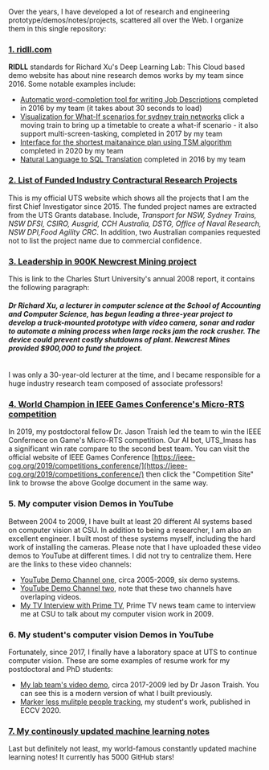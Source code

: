 Over the years, I have developed a lot of research and engineering prototype/demos/notes/projects, scattered all over the Web. I organize them in this single repository:

### [1. ridll.com](http://ridll.com) ###
**RIDLL** standards for Richard Xu's Deep Learning Lab: This Cloud based demo website has about nine research demos works by my team since 2016. Some notable examples include:  
* [Automatic word-completion tool for writing Job Descriptions](http://ridll.com/jobgenerator/) completed in 2016 by my team (it takes about 30 seconds to load)
* [Visualization for What-If scenarios for sydney train networks](http://ridll.com/foresight/) click a moving train to bring up a timetable to create a what-if scenario - it also support multi-screen-tasking, completed in 2017 by my team
* [Interface for the shortest maitanaince plan using TSM algorithm](http://ridll.com/activequery/) completed in 2020 by my team
* [Natural Language to SQL Translation](http://ridll.com/nlp2sql/) completed in 2016 by my team

### [2. List of Funded Industry Contractural Research Projects](https://profiles.uts.edu.au/YiDa.Xu/grants) ###
This is my official UTS website which shows all the projects that I am the first Chief Investigator since 2015. The funded project names are extracted from the UTS Grants database. Include, *Transport for NSW, Sydney Trains, NSW DFSI, CSIRO, Ausgrid, CCH Australia, DSTG, Office of Naval Research, NSW DPI,Food Agility CRC*. In addition, two Australian companies requested not to list the project name due to commercial confidence.

### [3. Leadership in 900K Newcrest Mining project](https://cdn.csu.edu.au/__data/assets/pdf_file/0005/2930594/AR08.pdf) ###
This is link to the Charles Sturt University's annual 2008 report, it contains the following paragraph:  
#### *Dr Richard Xu, a lecturer in computer science at the School of Accounting and Computer Science, has begun leading a three-year project to develop a truck-mounted prototype with video camera, sonar and radar to automate a mining process when large rocks jam the rock crusher. The device could prevent costly shutdowns of plant. Newcrest Mines provided $900,000 to fund the project.* ####
<br>
I was only a 30-year-old lecturer at the time, and I became responsible for a huge industry research team composed of associate professors!

### [4. World Champion in IEEE Games Conference's Micro-RTS competition](https://sites.google.com/site/micrortsaicompetition/competition-results/2019-cog-results) ###
In 2019, my postdoctoral fellow Dr. Jason Traish led the team to win the IEEE Confernece on Game's Micro-RTS competition. Our AI bot, UTS_Imass has a significant win rate compare to the second best team. 
You can visit the official website of IEEE Games Conference [https://ieee-cog.org/2019/competitions_conference/](https://ieee-cog.org/2019/competitions_conference/) then click the "Competition Site" link to browse the above Goolge document in the same way.

### 5. My computer vision Demos in YouTube ###
Between 2004 to 2009, I have built at least 20 different AI systems based on computer vision at CSU. In addition to being a researcher, I am also an excellent engineer. I built most of these systems myself, including the hard work of installing the cameras. Please note that I have uploaded these video demos to YouTube at different times. I did not try to centralize them. Here are the links to these video channels:

* [YouTube Demo Channel one](https://www.youtube.com/channel/UC-k-IImevvnN1J6fYhJMA4Q), circa 2005-2009, six demo systems. 
* [YouTube Demo Channel two](https://www.youtube.com/channel/UC6U2WWd9xHebIpwCkGDZLkg), note that these two channels have overlaping videos.
* [My TV Interview with Prime TV](https://www.youtube.com/watch?v=49pYnRuWAaw), Prime TV news team came to interview me at CSU to talk about my computer vision work in 2009.

### 6. My student's computer vision Demos in YouTube ###
Fortunately, since 2017, I finally have a laboratory space at UTS to continue computer vision. These are some examples of resume work for my postdoctoral and PhD students:

* [My lab team's video demo](https://www.youtube.com/channel/UChLPFBeNlA0arPTrCor3tTg), circa 2017-2009 led by Dr Jason Traish. You can see this is a modern version of what I built previously.
* [Marker less mulitple people tracking](https://www.youtube.com/watch?v=K-ivo10gvUo), my student's work, published in ECCV 2020.

### [7. My continously updated machine learning notes](https://github.com/roboticcam/machine-learning-notes) ###
Last but definitely not least, my world-famous constantly updated machine learning notes! It currently has 5000 GitHub stars!


